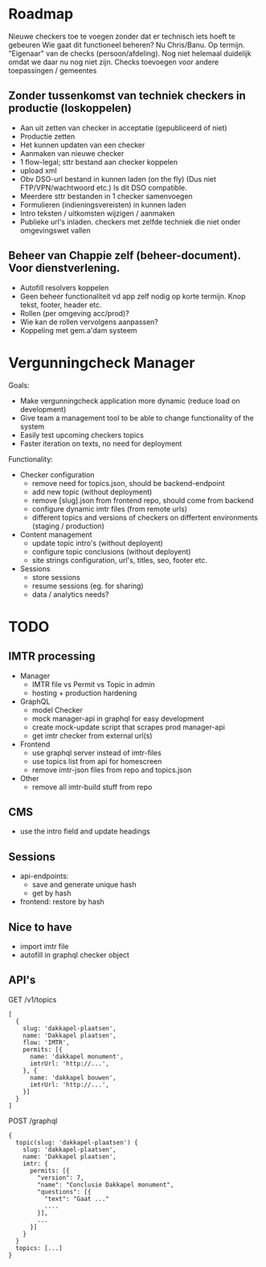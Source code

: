 # Roadmap

Nieuwe checkers toe te voegen zonder dat er technisch iets hoeft te gebeuren
Wie gaat dit functioneel beheren? Nu Chris/Banu. Op termijn. "Eigenaar" van de checks (persoon/afdeling). Nog niet helemaal duidelijk omdat we daar nu nog niet zijn.
Checks toevoegen voor andere toepassingen / gemeentes

## Zonder tussenkomst van techniek checkers in productie (loskoppelen)

- Aan uit zetten van checker in acceptatie (gepubliceerd of niet)
- Productie zetten
- Het kunnen updaten van een checker
- Aanmaken van nieuwe checker
- 1 flow-legal; sttr bestand aan checker koppelen
- upload xml
- Obv DSO-url bestand in kunnen laden (on the fly) (Dus niet FTP/VPN/wachtwoord etc.) Is dit DSO compatible.
- Meerdere sttr bestanden in 1 checker samenvoegen
- Formulieren (indieningsvereisten) in kunnen laden
- Intro teksten / uitkomsten wijzigen / aanmaken
- Publieke url's inladen. checkers met zelfde techniek die niet onder omgevingswet vallen

## Beheer van Chappie zelf (beheer-document). Voor dienstverlening.

- Autofill resolvers koppelen
- Geen beheer functionaliteit vd app zelf nodig op korte termijn. Knop tekst, footer, header etc.
- Rollen (per omgeving acc/prod)?
- Wie kan de rollen vervolgens aanpassen?
- Koppeling met gem.a'dam systeem

# Vergunningcheck Manager

Goals:

- Make vergunningcheck application more dynamic (reduce load on development)
- Give team a management tool to be able to change functionality of the system
- Easily test upcoming checkers topics
- Faster iteration on texts, no need for deployment

Functionality:

- Checker configuration
  - remove need for topics.json, should be backend-endpoint
  - add new topic (without deployment)
  - remove [slug].json from frontend repo, should come from backend
  - configure dynamic imtr files (from remote urls)
  - different topics and versions of checkers on differtent environments (staging / production)
- Content management
  - update topic intro's (without deployent)
  - configure topic conclusions (without deployent)
  - site strings configuration, url's, titles, seo, footer etc.
- Sessions
  - store sessions
  - resume sessions (eg. for sharing)
  - data / analytics needs?

# TODO

## IMTR processing

- Manager
  - IMTR file vs Permit vs Topic in admin
  - hosting + production hardening
- GraphQL
  - model Checker
  - mock manager-api in graphql for easy development
  - create mock-update script that scrapes prod manager-api
  - get imtr checker from external url(s)
- Frontend
  - use graphql server instead of imtr-files
  - use topics list from api for homescreen
  - remove imtr-json files from repo and topics.json
- Other
  - remove all imtr-build stuff from repo

## CMS

- use the intro field and update headings

## Sessions

- api-endpoints:
  - save and generate unique hash
  - get by hash
- frontend: restore by hash

## Nice to have

- import imtr file
- autofill in graphql checker object

## API's

GET /v1/topics

```
[
  {
    slug: 'dakkapel-plaatsen',
    name: 'Dakkapel plaatsen',
    flow: 'IMTR',
    permits: [{
      name: 'dakkapel monument',
      imtrUrl: 'http://...',
    }, {
      name: 'dakkapel bouwen',
      imtrUrl: 'http://...',
    }]
  }
]
```

POST /graphql

```
{
  topic(slug: 'dakkapel-plaatsen') {
    slug: 'dakkapel-plaatsen',
    name: 'Dakkapel plaatsen',
    imtr: {
      permits: [{
        "version": 7,
        "name": "Conclusie Dakkapel monument",
        "questions": [{
          "text": "Gaat ..."
          ....
        }],
        ...
      }]
    }
  }
  topics: [...]
}
```
